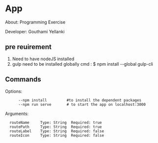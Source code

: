 # App

About: Programming Exercise 

Developer: Gouthami Yellanki

## pre reuirement

1. Need to have nodeJS installed
2. gulp need to be installed globally
cmd : $ npm install --global gulp-cli

## Commands


Options:

```
      --npm install         #to install the dependent packages
      --npm run serve       # to start the app on localhost:3000

```

Arguments:


```
  routeName     Type: String  Required: true
  routePath     Type: String  Required: true
  routeLabel    Type: String  Required: false
  routeIcon     Type: String  Required: false
```
